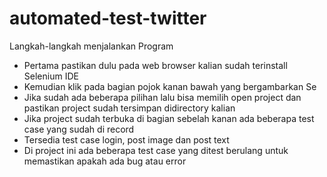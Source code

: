 # automated-test-twitter
Langkah-langkah menjalankan Program
- Pertama pastikan dulu pada web browser kalian sudah terinstall Selenium IDE
- Kemudian klik pada bagian pojok kanan bawah yang bergambarkan Se
- Jika sudah ada beberapa pilihan lalu bisa memilih open project dan pastikan project sudah tersimpan didirectory kalian
- Jika project sudah terbuka di bagian sebelah kanan ada beberapa test case yang sudah di record
- Tersedia  test case login, post image dan post text
- Di project ini ada beberapa test case yang ditest berulang untuk memastikan apakah ada bug atau error
